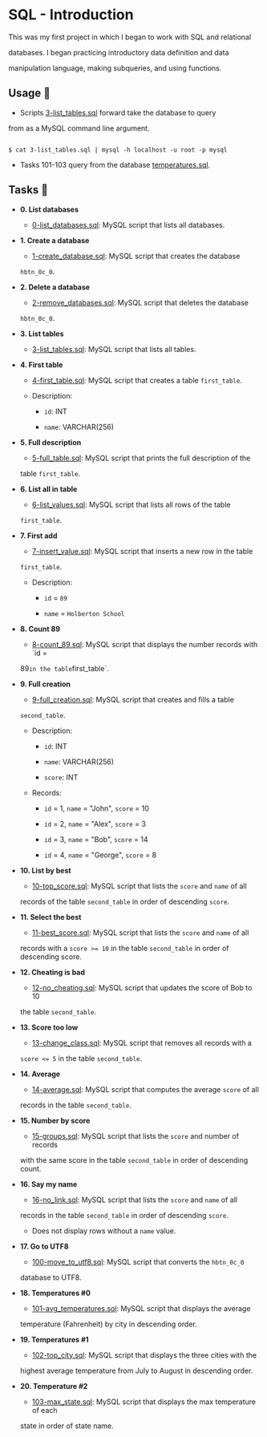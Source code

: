 # SQL - Introduction



This was my first project in which I began to work with SQL and relational

databases. I began practicing introductory data definition and data

manipulation language, making subqueries, and using functions.



## Usage :dolphin:



* Scripts [3-list_tables.sql](./3-list_tables.sql) forward take the database to query

from as a MySQL command line argument.



```

$ cat 3-list_tables.sql | mysql -h localhost -u root -p mysql

```



* Tasks 101-103 query from the database [temperatures.sql](./temperatures.sql).



## Tasks :page_with_curl:



* **0. List databases**

  * [0-list_databases.sql](./0-list_databases.sql): MySQL script that lists all databases.



* **1. Create a database**

  * [1-create_database.sql](./1-create_database.sql): MySQL script that creates the database

  `hbtn_0c_0`.



* **2. Delete a database**

  * [2-remove_databases.sql](./2-remove_databases.sql): MySQL script that deletes the database

  `hbtn_0c_0`.



* **3. List tables**

  * [3-list_tables.sql](./3-list_tables.sql): MySQL script that lists all tables.



* **4. First table**

  * [4-first_table.sql](./4-first_table.sql): MySQL script that creates a table `first_table`.

  * Description:

    * `id`: INT

    * `name`: VARCHAR(256)



* **5. Full description**

  * [5-full_table.sql](./5-full_table.sql): MySQL script that prints the full description of the

  table `first_table`.



* **6. List all in table**

  * [6-list_values.sql](./6-list_values.sql): MySQL script that lists all rows of the table

  `first_table`.



* **7. First add**

  * [7-insert_value.sql](./7-insert_value.sql): MySQL script that inserts a new row in the table

  `first_table`.

  * Description:

    * `id` = `89`

    * `name` = `Holberton School`



* **8. Count 89**

  * [8-count_89.sql](./8-count_89.sql): MySQL script that displays the number records with `id =

  89` in the table `first_table`.



* **9. Full creation**

  * [9-full_creation.sql](./9-full_creation.sql): MySQL script that creates and fills a table

  `second_table`.

  * Description:

    * `id`: INT

    * `name`: VARCHAR(256)

    * `score`: INT

  * Records:

    * `id` = 1, `name` = "John", `score` = 10

    * `id` = 2, `name` = "Alex", `score` = 3

    * `id` = 3, `name` = "Bob", `score` = 14

    * `id` = 4, `name` = "George", `score` = 8



* **10. List by best**

  * [10-top_score.sql](./10-top_score.sql): MySQL script that lists the `score` and `name` of all

  records of the table `second_table` in order of descending `score`.



* **11. Select the best**

  * [11-best_score.sql](./11-best_score.sql): MySQL script that lists the `score` and `name` of all

  records with a `score >= 10` in the table `second_table` in order of descending score.



* **12. Cheating is bad**

  * [12-no_cheating.sql](./12-no_cheating.sql): MySQL script that updates the score of Bob to 10

  the table `second_table`.



* **13. Score too low**

  * [13-change_class.sql](./13-change_class.sql): MySQL script that removes all records with a

  `score <= 5` in the table `second_table`.



* **14. Average**

  * [14-average.sql](./14-average.sql): MySQL script that computes the average `score` of all

  records in the table `second_table`.



* **15. Number by score**

  * [15-groups.sql](./15-groups.sql): MySQL script that lists the `score` and number of records

  with the same score in the table `second_table` in order of descending count.



* **16. Say my name**

  * [16-no_link.sql](./16-no_link.sql): MySQL script that lists the `score` and `name` of all

  records in the table `second_table` in order of descending `score`.

  * Does not display rows without a `name` value.



* **17. Go to UTF8**

  * [100-move_to_utf8.sql](./100-move_to_utf8.sql): MySQL script that converts the `hbtn_0c_0`

  database to UTF8.



* **18. Temperatures #0**

  * [101-avg_temperatures.sql](./101-avg_temperatures.sql): MySQL script that displays the average

  temperature (Fahrenheit) by city in descending order.



* **19. Temperatures #1**

  * [102-top_city.sql](./102-top_city.sql): MySQL script that displays the three cities with the

  highest average temperature from July to August in descending order.



* **20. Temperature #2**

  * [103-max_state.sql](./103-max_state.sql): MySQL script that displays the max temperature of each

  state in order of state name.

